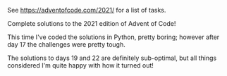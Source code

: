 See <https://adventofcode.com/2021/> for a list of tasks.

Complete solutions to the 2021 edition of Advent of Code!

This time I've coded the solutions in Python, pretty boring; however
after day 17 the challenges were pretty tough.

The solutions to days 19 and 22 are definitely sub-optimal, but all things considered
I'm quite happy with how it turned out!

